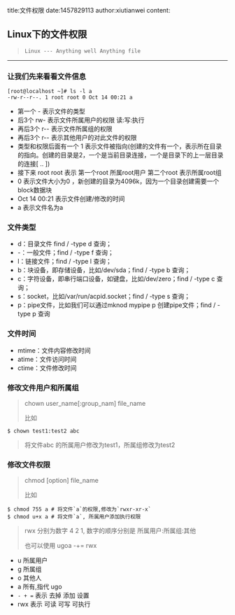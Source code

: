 title:文件权限
date:1457829113
author:xiutianwei
content:

## Linux下的文件权限
> `Linux --- Anything well Anything file`

-----------------

### 让我们先来看看文件信息
```
[root@localhost ~]# ls -l a
-rw-r--r--. 1 root root 0 Oct 14 00:21 a
```
+ 第一个 - 表示文件的类型
+ 后3个 rw- 表示文件所属用户的权限 读:写:执行
+ 再后3个 r-- 表示文件所属组的权限
+ 再后3个 r-- 表示其他用户的对此文件的权限 
+ 类型和权限后面有一个 1 表示文件被指向(创建的文件有一个，表示所在目录的指向。创建的目录是2，一个是当前目录连接，一个是目录下的上一层目录的连接[ .. ])
+ 接下来 root root 表示 第一个root 所属root用户 第二个root 表示所属root组
+ 0 表示文件大小为0 ，新创建的目录为4096k，因为一个目录创建需要一个block数据块
+ Oct 14 00:21 表示文件创建/修改的时间
+ a 表示文件名为a

### 文件类型
+ d：目录文件 find / -type d 查询；
+ -：一般文件；find / -type f 查询；
+ l：链接文件；find / -type l 查询；
+ b：块设备，即存储设备，比如/dev/sda；find / -type b 查询；
+ c：字符设备，即串行端口设备，如键盘，比如/dev/zero；find / -type c 查询；
+ s：socket，比如/var/run/acpid.socket；find / -type s 查询；
+ p：pipe文件，比如我们可以通过mknod mypipe p 创建pipe文件；find / -type p 查询


### 文件时间
+ mtime：文件内容修改时间
+ atime：文件访问时间
+ ctime：文件修改时间


### 修改文件用户和所属组
> chown user_name[:group_nam] file_name
>
> 比如
>
    $ chown test1:test2 abc 
>
> 将文件abc 的所属用户修改为test1，所属组修改为test2

### 修改文件权限
> chmod [option] file_name
>
> 比如
```
$ chmod 755 a # 将文件`a`的权限,修改为`rwxr-xr-x`
$ chmod u+x a # 将文件`a`, 所属用户添加执行权限
```
> rwx 分别为数字 4 2 1, 数字的顺序分别是 所属用户:所属组:其他
>
> 也可以使用 ugoa -+= rwx 

* u 所属用户
* g 所属组
* o 其他人
* a 所有,指代 ugo
* `- + =` 表示 去掉 添加 设置
* rwx 表示 可读 可写 可执行

 
